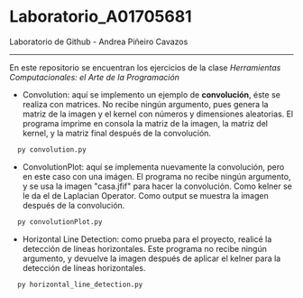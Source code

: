 # Laboratorio_A01705681

Laboratorio de Github - Andrea Piñeiro Cavazos

- - - -

En este repositorio se encuentran los ejercicios de la clase *Herramientas Computacionales: el Arte de la Programación*
* Convolution: aquí se implemento un ejemplo de __convolución__, éste se realiza con matrices. No recibe ningún argumento, pues genera la matriz de la imagen y el kernel con números y dimensiones aleatorias. El programa imprime en consola la matriz de la imagen, la matriz del kernel, y la matriz final después de la convolución.
```sh
  py convolution.py
  ```
* ConvolutionPlot: aquí se implementa nuevamente la convolución, pero en este caso con una imágen. El programa no recibe ningún argumento, y se usa la imagen "casa.jfif" para hacer la convolución. Como kelner se le da el de Laplacian Operator. Como output se muestra la imagen después de la convolución. 
```sh
  py convolutionPlot.py
  ```
* Horizontal Line Detection: como prueba para el proyecto, realicé la detección de líneas horizontales. Este programa no recibe ningún argumento, y devuelve la imagen después de aplicar el kelner para la detección de líneas horizontales. 
```sh
  py horizontal_line_detection.py
  ```